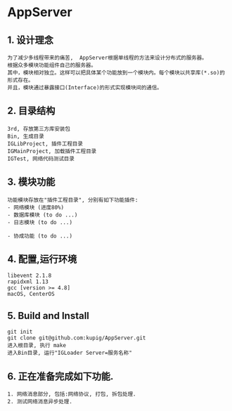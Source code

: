 # AppServer

## 1. 设计理念
    为了减少多线程带来的痛苦,  AppServer根据单线程的方法来设计分布式的服务器。
    根据众多模块功能组件自己的服务器。
    其中，模块相对独立。这样可以把具体某个功能放到一个模块内。每个模块以共享库(*.so)的形式存在。 
    并且，模块通过暴露接口(Interface)的形式实现模块间的通信。

## 2. 目录结构
    3rd, 存放第三方库安装包
    Bin, 生成目录
    IGLibProject, 插件工程目录
    IGMainProject, 加载插件工程目录
    IGTest, 网络代码测试目录   
   
## 3. 模块功能
    功能模块存放在"插件工程目录", 分别有如下功能插件:
    - 网络模块 (进度80%)
    - 数据库模块 (to do ...)    
    - 日志模块 (to do ...)
    
    - 协成功能 (to do ...)
    
## 4. 配置,运行环境
    libevent 2.1.8
    rapidxml 1.13
    gcc [version >= 4.8]
    macOS, CenterOS

## 5. Build and Install
    git init
    git clone git@github.com:kupig/AppServer.git
    进入根目录, 执行 make
    进入Bin目录, 运行"IGLoader Server=服务名称"

## 6. 正在准备完成如下功能.
    1. 网络消息部分, 包括:网络协议, 打包, 拆包处理.
    2. 测试网络消息异步处理.
    
    

